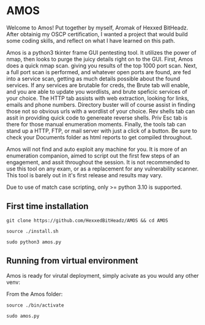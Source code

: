 # AMOS
Welcome to Amos! Put together by myself, Aromak of Hexxed BitHeadz.  After obtainig my OSCP certification, I wanted a project that would build some coding skills, and reflect on what I have learned on this path.

Amos is a python3 tkinter frame GUI pentesting tool.  It utilizes the power of nmap, then looks to purge the juicy details right on to the GUI.  First, Amos does a quick nmap scan. giving you results of the top 1000 port scan.  Next, a full port scan is performed, and whatever open ports are found, are fed into a service scan, getting as much details possible about the found services.  If any services are brutable for creds, the Brute tab will enable, and you are able to update you wordlists, and brute speficic services of your choice.  The HTTP tab assists with web extraction, looking for links, emails and phone numbers.  Directory buster will of course assist in finding those not so obvious urls with a wordlist of your choice.  Rev shells tab can assit in providing quick code to genereate reverse shells.  Priv Esc tab is there for those manual enumeration moments.  Finally, the tools tab can stand up a HTTP, FTP, or mail server with just a click of a button.  Be sure to check your Documents folder as html reports to get compiled throughout.

Amos will not find and auto exploit any machine for you.  It is more of an enumeration companion, aimed to script out the first few steps of an engagement, and assit throughout the session.  It is not recommended to use this tool on any exam, or as a replacement for any vulnerability scanner.  This tool is barely out in it's first release and results may vary.

Due to use of match case scripting, only >= python 3.10 is supported.

## First time installation
```
git clone https://github.com/HexxedBitHeadz/AMOS && cd AMOS
```

```
source ./install.sh
```

```
sudo python3 amos.py
```

## Running from virtual environment
Amos is ready for virutal deployment, simply acivate as you would any other venv:

From the Amos folder:
```
source ./bin/activate
```

```
sudo amos.py
```
